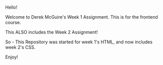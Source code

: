 Hello!

Welcome to Derek McGuire's Week 1 Assignment. This is for the frontend course.

This ALSO includes the Week 2 Assignment!

So - This Repository was started for week 1's HTML, and now includes week 2's CSS.

Enjoy!